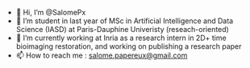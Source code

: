 - 👋 Hi, I’m @SalomePx
- 👀 I’m student in last year of MSc in Artificial Intelligence and Data Science (IASD) at Paris-Dauphine Univeristy (reseach-oriented)
- 🌱 I’m currently working at Inria as a research intern in 2D+ time bioimaging restoration, and working on publishing a research paper
- 📫 How to reach me : salome.papereux@gmail.com
